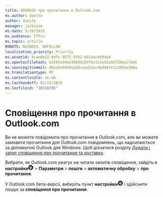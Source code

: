 ```yaml
---
title: 8000034 про прочитання в Outlook.com
ms.author: daeite
author: daeite
manager: jackiesm
ms.date: 5/16/2018
ms.audience: ITPro
ms.topic: article
ROBOTS: NOINDEX, NOFOLLOW
localization_priority: Priority
ms.assetid: 8cae0e22-0dfc-4575-9f62-041aacbd9da9
ms.openlocfilehash: b3585a94e2408d6184fbe312e92a957288a27de6
ms.sourcegitcommit: d6ea5e9458a2b8ceaab3ac4bd483e1130b9a398a
ms.translationtype: MT
ms.contentlocale: uk-UA
ms.lasthandoff: 01/15/2019
ms.locfileid: "28318706"
---
```

# <a name="read-receipts-in-outlookcom"></a>Сповіщення про прочитання в Outlook.com

Ви не можете повідомити про прочитання в Outlook.com, але ви можете замовити прочитання для Outlook.com повідомлень, що надсилаються за допомогою Outlook для Windows. Щоб дізнатися розділу [Додати і запит сповіщення про прочитання та доставку](https://go.microsoft.com/fwlink/p/?linkid=874355).
  
Вибрати, як Outlook.com реагує на читати запитів сповіщення, зайдіть в **настройки**![настройки](media/f4b2e798-fff1-4a14-931f-5677a4543b58.png) \> **Параметри** \> **пошти** \> **автоматичну обробку** \> **про прочитання**. 
  
У Outlook.com бета-версії, виберіть пункт **настройки**![настройки](media/f4b2e798-fff1-4a14-931f-5677a4543b58.png) і здійснити пошук за **сповіщення про прочитання**. 
  

